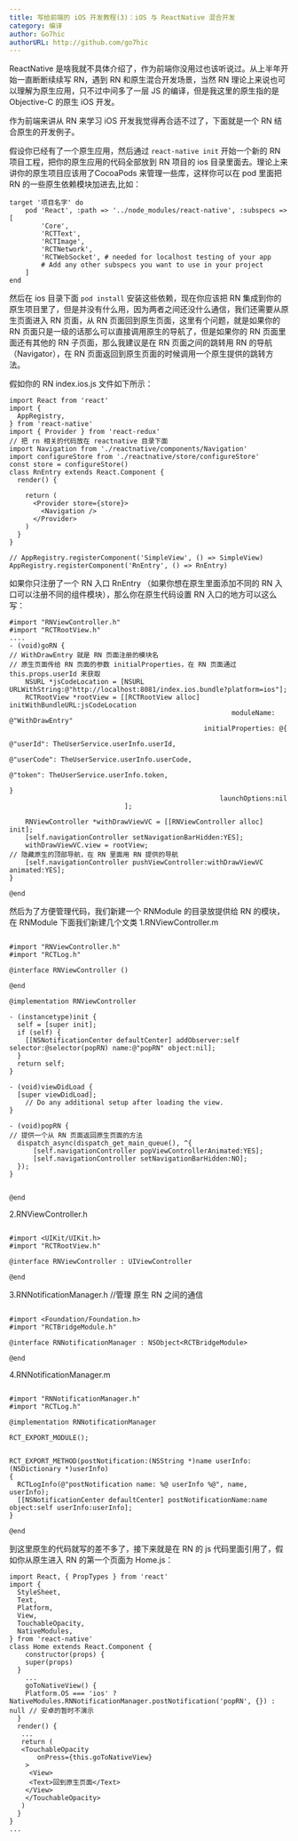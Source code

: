 ```yaml
---
title: 写给前端的 iOS 开发教程(3)：iOS 与 ReactNative 混合开发
category: 编译
author: Go7hic
authorURL: http://github.com/go7hic
---
```

ReactNative 是啥我就不具体介绍了，作为前端你没用过也该听说过。从上半年开始一直断断续续写 RN，遇到 RN 和原生混合开发场景，当然 RN 理论上来说也可以理解为原生应用，只不过中间多了一层 JS 的编译，但是我这里的原生指的是 Objective-C 的原生 iOS 开发。

作为前端来讲从 RN 来学习 iOS 开发我觉得再合适不过了，下面就是一个 RN 结合原生的开发例子。

假设你已经有了一个原生应用，然后通过 `react-native init` 开始一个新的 RN 项目工程，把你的原生应用的代码全部放到 RN 项目的 ios 目录里面去。理论上来讲你的原生项目应该用了CocoaPods 来管理一些库，这样你可以在 pod 里面把 RN 的一些原生依赖模块加进去,比如：
```
target '项目名字' do
    pod 'React', :path => '../node_modules/react-native', :subspecs => [
        'Core',
        'RCTText',
        'RCTImage',
        'RCTNetwork',
        'RCTWebSocket', # needed for localhost testing of your app
        # Add any other subspecs you want to use in your project
    ]
end
```
然后在 ios 目录下面 `pod install` 安装这些依赖，现在你应该把 RN 集成到你的 原生项目里了，但是并没有什么用，因为两者之间还没什么通信，我们还需要从原生页面进入 RN 页面，从 RN 页面回到原生页面，这里有个问题，就是如果你的 RN 页面只是一级的话那么可以直接调用原生的导航了，但是如果你的 RN 页面里面还有其他的 RN 子页面，那么我建议是在 RN 页面之间的跳转用 RN 的导航（Navigator），在 RN 页面返回到原生页面的时候调用一个原生提供的跳转方法。

假如你的 RN index.ios.js 文件如下所示：
```
import React from 'react'
import {
  AppRegistry,
} from 'react-native'
import { Provider } from 'react-redux'
// 把 rn 相关的代码放在 reactnative 目录下面
import Navigation from './reactnative/components/Navigation'
import configureStore from './reactnative/store/configureStore'
const store = configureStore()
class RnEntry extends React.Component {
  render() {
   
    return (
      <Provider store={store}>
        <Navigation />
      </Provider>
    )
  }
}

// AppRegistry.registerComponent('SimpleView', () => SimpleView)
AppRegistry.registerComponent('RnEntry', () => RnEntry)
```
如果你只注册了一个 RN 入口 RnEntry （如果你想在原生里面添加不同的 RN 入口可以注册不同的组件模块），那么你在原生代码设置 RN 入口的地方可以这么写：
```
#import "RNViewController.h"
#import "RCTRootView.h"
....
- (void)goRN {
// WithDrawEntry 就是 RN 页面注册的模块名
// 原生页面传给 RN 页面的参数 initialProperties，在 RN 页面通过 this.props.userId 来获取 
    NSURL *jsCodeLocation = [NSURL URLWithString:@"http://localhost:8081/index.ios.bundle?platform=ios"];
    RCTRootView *rootView = [[RCTRootView alloc] initWithBundleURL:jsCodeLocation
                                                        moduleName: @"WithDrawEntry"
                                                 initialProperties: @{
                                                                        @"userId": TheUserService.userInfo.userId,
                                                                      @"userCode": TheUserService.userInfo.userCode,
                                                                      @"token": TheUserService.userInfo.token,
                                                                      }
                                                     launchOptions:nil
                             ];
    
    RNViewController *withDrawViewVC = [[RNViewController alloc] init];
    [self.navigationController setNavigationBarHidden:YES];
    withDrawViewVC.view = rootView;
// 隐藏原生的顶部导航，在 RN 里面用 RN 提供的导航
    [self.navigationController pushViewController:withDrawViewVC animated:YES];
}

@end
```

然后为了方便管理代码，我们新建一个 RNModule 的目录放提供给 RN 的模块，在  RNModule 下面我们新建几个文类
1.RNViewController.m
```

#import "RNViewController.h"
#import "RCTLog.h"

@interface RNViewController ()

@end

@implementation RNViewController

- (instancetype)init {
  self = [super init];
  if (self) {
    [[NSNotificationCenter defaultCenter] addObserver:self selector:@selector(popRN) name:@"popRN" object:nil];
  }
  return self;
}

- (void)viewDidLoad {
  [super viewDidLoad];
    // Do any additional setup after loading the view.
}

- (void)popRN {
// 提供一个从 RN 页面返回原生页面的方法
  dispatch_async(dispatch_get_main_queue(), ^{
      [self.navigationController popViewControllerAnimated:YES];
      [self.navigationController setNavigationBarHidden:NO];
  });
}


@end
```
2.RNViewController.h
```

#import <UIKit/UIKit.h>
#import "RCTRootView.h"

@interface RNViewController : UIViewController

@end

```
3.RNNotificationManager.h //管理 原生 RN 之间的通信

```

#import <Foundation/Foundation.h>
#import "RCTBridgeModule.h"

@interface RNNotificationManager : NSObject<RCTBridgeModule>

@end
```
4.RNNotificationManager.m
```

#import "RNNotificationManager.h"
#import "RCTLog.h"

@implementation RNNotificationManager

RCT_EXPORT_MODULE();


RCT_EXPORT_METHOD(postNotification:(NSString *)name userInfo:(NSDictionary *)userInfo)
{
  RCTLogInfo(@"postNotification name: %@ userInfo %@", name, userInfo);
  [[NSNotificationCenter defaultCenter] postNotificationName:name object:self userInfo:userInfo];
}

@end

```

到这里原生的代码就写的差不多了，接下来就是在 RN 的 js 代码里面引用了，假如你从原生进入 RN 的第一个页面为 Home.js：
```
import React, { PropTypes } from 'react'
import {
  StyleSheet,
  Text,
  Platform,
  View,
  TouchableOpacity,
  NativeModules,
} from 'react-native'
class Home extends React.Component {
	constructor(props) {
    super(props) 
  }
	...
	goToNativeView() {
    Platform.OS === 'ios' ? NativeModules.RNNotificationManager.postNotification('popRN', {}) : null // 安卓的暂时不演示
  }
  render() {
   ...
   return (
   <TouchableOpacity
       onPress={this.goToNativeView}
    >
     <View>
     <Text>回到原生页面</Text>
    </View>
    </TouchableOpacity>
   )
  }
}
...
```

